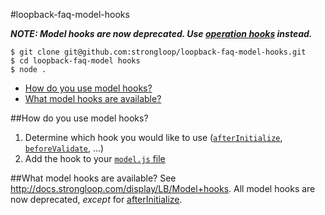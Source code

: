#loopback-faq-model-hooks

***NOTE: Model hooks are now deprecated.  Use [operation hooks](http://docs.strongloop.com/display/LB/Operation+hooks) instead.***

```
$ git clone git@github.com:strongloop/loopback-faq-model-hooks.git
$ cd loopback-faq-model hooks
$ node .
```

- [How do you use model hooks?](#how-do-you-use-model-hooks)
- [What model hooks are available?](#what-model-hooks-are-available)

##How do you use model hooks?
1. Determine which hook you would like to use ([`afterInitialize`](/common/models/coffee-shop.js), [`beforeValidate`](/common/models/coffee-shop.js), ...)
2. Add the hook to your [`model.js` file](/common/models/coffee-shop.js)

##What model hooks are available?
See http://docs.strongloop.com/display/LB/Model+hooks.  All model hooks are now deprecated, _except_ for [afterInitialize](http://docs.strongloop.com/display/LB/Model+hooks#Modelhooks-afterInitialize).
